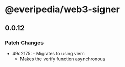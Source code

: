 # @everipedia/web3-signer

## 0.0.12

### Patch Changes

- 49c2175: - Migrates to using viem
  - Makes the verify function asynchronous
